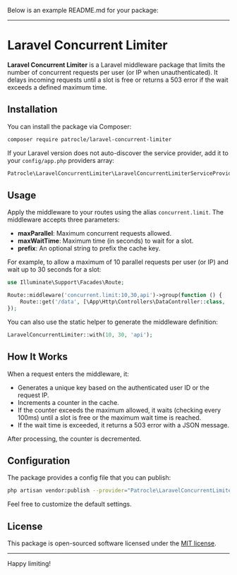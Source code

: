 Below is an example README.md for your package:

---

# Laravel Concurrent Limiter

**Laravel Concurrent Limiter** is a Laravel middleware package that limits the number of concurrent requests per user (or IP when unauthenticated). It delays incoming requests until a slot is free or returns a 503 error if the wait exceeds a defined maximum time.

## Installation

You can install the package via Composer:

```bash
composer require patrocle/laravel-concurrent-limiter
```

If your Laravel version does not auto-discover the service provider, add it to your `config/app.php` providers array:

```php
Patrocle\LaravelConcurrentLimiter\LaravelConcurrentLimiterServiceProvider::class,
```

## Usage

Apply the middleware to your routes using the alias `concurrent.limit`. The middleware accepts three parameters:
- **maxParallel**: Maximum concurrent requests allowed.
- **maxWaitTime**: Maximum time (in seconds) to wait for a slot.
- **prefix**: An optional string to prefix the cache key.

For example, to allow a maximum of 10 parallel requests per user (or IP) and wait up to 30 seconds for a slot:

```php
use Illuminate\Support\Facades\Route;

Route::middleware('concurrent.limit:10,30,api')->group(function () {
    Route::get('/data', [\App\Http\Controllers\DataController::class, 'index']);
});
```

You can also use the static helper to generate the middleware definition:

```php
LaravelConcurrentLimiter::with(10, 30, 'api');
```

## How It Works

When a request enters the middleware, it:
- Generates a unique key based on the authenticated user ID or the request IP.
- Increments a counter in the cache.
- If the counter exceeds the maximum allowed, it waits (checking every 100ms) until a slot is free or the maximum wait time is reached.
- If the wait time is exceeded, it returns a 503 error with a JSON message.

After processing, the counter is decremented.

## Configuration

The package provides a config file that you can publish:

```bash
php artisan vendor:publish --provider="Patrocle\LaravelConcurrentLimiter\LaravelConcurrentLimiterServiceProvider" --tag="config"
```

Feel free to customize the default settings.

## License

This package is open-sourced software licensed under the [MIT license](LICENSE).

---

Happy limiting!
